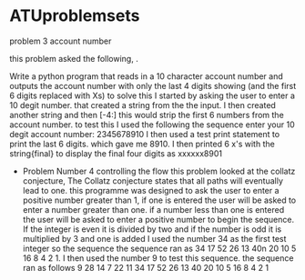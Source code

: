 # ATUproblemsets

problem 3 account number 

this problem asked the following, .

Write a python program that reads in a 10 character account number and outputs the account number with only the last 4 digits showing (and the first 6 digits replaced with Xs) 
to solve this I started by asking the user to enter a 10 degit number. that created a string from the the input. 
I then created another string and then [-4:] this would strip the first 6 numbers from the account number. to test this I used the following the sequence enter your 10 degit account number: 2345678910
I then used a test print statement to print the last 6 digits. which gave me 8910.
I then printed  6 x's with the string{final} to display the final four digits as xxxxxx8901 

- Problem Number 4 controlling the flow 
this problem looked at the collatz conjecture, The Collatz conjecture states that all paths will eventually lead to one. 
this programme was designed to ask the user to enter a positive number greater than 1, if one is entered the user will be asked to enter a number greater than one. if a number less than one is entered the user will be asked to enter a positive number to begin the sequence. If the integer is even it is divided by two and if the number is odd it is multiplied by 3 and one is added
I used the number 34 as the first test integer so the sequence the sequence ran as 34 17 52 26 13 40n 20 10 5 16 8 4 2 1. 
I then used the number 9 to test this sequence. the sequence ran as follows 9 28 14 7 22 11 34 17 52 26 13 40 20 10 5 16 8 4 2 1
